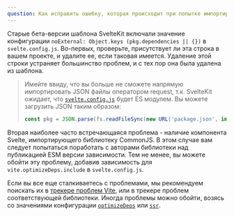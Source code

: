 ```yaml
---
question: Как исправить ошибку, которая происходит при попытке импортировать пакеты?
---
```


Старые бета-версии шаблона SvelteKit включали значение конфигурации `noExternal: Object.keys (pkg.dependencies || {})` в `svelte.config.js`. Во-первых, проверьте, присутствует ли эта строка в вашем проекте, и удалите ее, если таковая имеется. Удаление этой строки устраняет большинство проблем, и с тех пор она была удалена из шаблона.

> Имейте ввиду, что вы больше не сможете напрямую импортировать JSON файлы оператором request, т.к. SvelteKit ожидает, что [`svelte.config.js`](/docs#konfiguracziya) будет ES модулем. Вы можете загрузить JSON таким образом:
>
> ```js
> const pkg = JSON.parse(fs.readFileSync(new URL('package.json', import.meta.url), 'utf8'));
> ```

Вторая наиболее часто встречающаяся проблема - наличие компонента Svelte, импортирующего библиотеку CommonJS. В этом случае вам следует попытаться поработать с авторами библиотеки над публикацией ESM версии зависимости. Тем не менее, вы можете обойти эту проблему, добавив зависимость для `vite.optimizeDeps.include` в `svelte.config.js`.

Если вы все еще сталкиваетесь с проблемами, мы рекомендуем поискать их в [трекере проблем Vite](https://github.com/vitejs/vite/issues), или в трекере проблем соответствующей библиотеки. Иногда проблемы можно обойти, возясь со значениями конфигурации [`optimizeDeps`](https://vitejs.dev/config/#dep-optimization-options) или [`ssr`](https://vitejs.dev/config/#ssr-options).